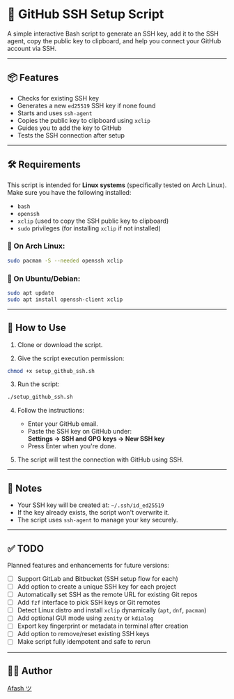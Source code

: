 # 🔐 GitHub SSH Setup Script

A simple interactive Bash script to generate an SSH key, add it to the SSH agent, copy the public key to clipboard, and help you connect your GitHub account via SSH.

---

## 📦 Features

- Checks for existing SSH key
- Generates a new `ed25519` SSH key if none found
- Starts and uses `ssh-agent`
- Copies the public key to clipboard using `xclip`
- Guides you to add the key to GitHub
- Tests the SSH connection after setup

---

## 🛠️ Requirements

This script is intended for **Linux systems** (specifically tested on Arch Linux).  
Make sure you have the following installed:

- `bash`
- `openssh`
- `xclip` (used to copy the SSH public key to clipboard)
- `sudo` privileges (for installing `xclip` if not installed)

### 🐧 On Arch Linux:

```bash
sudo pacman -S --needed openssh xclip
```

### 🐧 On Ubuntu/Debian:

```bash
sudo apt update
sudo apt install openssh-client xclip
```

---

## 🚀 How to Use

1. Clone or download the script.

2. Give the script execution permission:

```bash
chmod +x setup_github_ssh.sh
```

3. Run the script:

```bash
./setup_github_ssh.sh
```

4. Follow the instructions:
   - Enter your GitHub email.
   - Paste the SSH key on GitHub under:  
     **Settings → SSH and GPG keys → New SSH key**
   - Press Enter when you're done.

5. The script will test the connection with GitHub using SSH.

---

## 📎 Notes

- Your SSH key will be created at: `~/.ssh/id_ed25519`
- If the key already exists, the script won't overwrite it.
- The script uses `ssh-agent` to manage your key securely.

---

## ✅ TODO

Planned features and enhancements for future versions:

- [ ] Support GitLab and Bitbucket (SSH setup flow for each)
- [ ] Add option to create a unique SSH key for each project
- [ ] Automatically set SSH as the remote URL for existing Git repos
- [ ] Add `fzf` interface to pick SSH keys or Git remotes
- [ ] Detect Linux distro and install `xclip` dynamically (`apt`, `dnf`, `pacman`)
- [ ] Add optional GUI mode using `zenity` or `kdialog`
- [ ] Export key fingerprint or metadata in terminal after creation
- [ ] Add option to remove/reset existing SSH keys
- [ ] Make script fully idempotent and safe to rerun

---

## 👨‍💻 Author

[Afash ツ](https://afash.ir)
